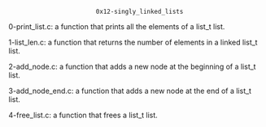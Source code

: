 							0x12-singly_linked_lists

0-print_list.c:  a function that prints all the elements of a list_t list.

1-list_len.c: a function that returns the number of elements in a linked list_t list.

2-add_node.c: a function that adds a new node at the beginning of a list_t list.

3-add_node_end.c: a function that adds a new node at the end of a list_t list.

4-free_list.c:  a function that frees a list_t list.
